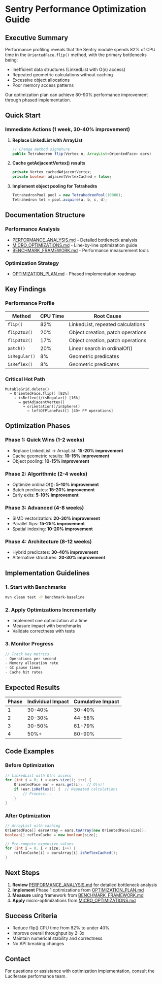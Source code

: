 # Sentry Performance Optimization Guide

## Executive Summary

Performance profiling reveals that the Sentry module spends 82% of CPU time in the `OrientedFace.flip()` method, with the primary bottlenecks being:
- Inefficient data structures (LinkedList with O(n) access)
- Repeated geometric calculations without caching
- Excessive object allocations
- Poor memory access patterns

Our optimization plan can achieve 80-90% performance improvement through phased implementation.

## Quick Start

### Immediate Actions (1 week, 30-40% improvement)

1. **Replace LinkedList with ArrayList**
   ```java
   // Change method signature
   public Tetrahedron flip(Vertex n, ArrayList<OrientedFace> ears)
   ```

2. **Cache getAdjacentVertex() results**
   ```java
   private Vertex cachedAdjacentVertex;
   private boolean adjacentVertexCached = false;
   ```

3. **Implement object pooling for Tetrahedra**
   ```java
   TetrahedronPool pool = new TetrahedronPool(10000);
   Tetrahedron tet = pool.acquire(a, b, c, d);
   ```

## Documentation Structure

### Performance Analysis
- [PERFORMANCE_ANALYSIS.md](PERFORMANCE_ANALYSIS.md) - Detailed bottleneck analysis
- [MICRO_OPTIMIZATIONS.md](MICRO_OPTIMIZATIONS.md) - Line-by-line optimization guide
- [BENCHMARK_FRAMEWORK.md](BENCHMARK_FRAMEWORK.md) - Performance measurement tools

### Optimization Strategy
- [OPTIMIZATION_PLAN.md](OPTIMIZATION_PLAN.md) - Phased implementation roadmap

## Key Findings

### Performance Profile
| Method | CPU Time | Root Cause |
|--------|----------|------------|
| `flip()` | 82% | LinkedList, repeated calculations |
| `flip2to3()` | 20% | Object creation, patch operations |
| `flip3to2()` | 17% | Object creation, patch operations |
| `patch()` | 20% | Linear search in ordinalOf() |
| `isRegular()` | 8% | Geometric predicates |
| `isReflex()` | 8% | Geometric predicates |

### Critical Hot Path
```
MutableGrid.delete() 
  → OrientedFace.flip() [82%]
    → isReflex()/isRegular() [16%]
      → getAdjacentVertex() 
        → orientation()/inSphere()
          → leftOfPlaneFast() [40+ FP operations]
```

## Optimization Phases

### Phase 1: Quick Wins (1-2 weeks)
- Replace LinkedList → ArrayList: **15-20% improvement**
- Cache geometric results: **10-15% improvement**
- Object pooling: **10-15% improvement**

### Phase 2: Algorithmic (2-4 weeks)
- Optimize ordinalOf(): **5-10% improvement**
- Batch predicates: **15-20% improvement**
- Early exits: **5-10% improvement**

### Phase 3: Advanced (4-8 weeks)
- SIMD vectorization: **20-30% improvement**
- Parallel flips: **15-25% improvement**
- Spatial indexing: **10-20% improvement**

### Phase 4: Architecture (8-12 weeks)
- Hybrid predicates: **30-40% improvement**
- Alternative structures: **20-30% improvement**

## Implementation Guidelines

### 1. Start with Benchmarks
```bash
mvn clean test -P benchmark-baseline
```

### 2. Apply Optimizations Incrementally
- Implement one optimization at a time
- Measure impact with benchmarks
- Validate correctness with tests

### 3. Monitor Progress
```java
// Track key metrics
- Operations per second
- Memory allocation rate
- GC pause times
- Cache hit rates
```

## Expected Results

| Phase | Individual Impact | Cumulative Impact |
|-------|------------------|-------------------|
| 1 | 30-40% | 30-40% |
| 2 | 20-30% | 44-58% |
| 3 | 30-50% | 61-79% |
| 4 | 50%+ | 80-90% |

## Code Examples

### Before Optimization
```java
// LinkedList with O(n) access
for (int i = 0; i < ears.size(); i++) {
    OrientedFace ear = ears.get(i);  // O(n)!
    if (ear.isReflex()) {  // Repeated calculations
        // Process...
    }
}
```

### After Optimization
```java
// ArrayList with caching
OrientedFace[] earsArray = ears.toArray(new OrientedFace[size]);
boolean[] reflexCache = new boolean[size];

// Pre-compute expensive values
for (int i = 0; i < size; i++) {
    reflexCache[i] = earsArray[i].isReflexCached();
}
```

## Next Steps

1. **Review** [PERFORMANCE_ANALYSIS.md](PERFORMANCE_ANALYSIS.md) for detailed bottleneck analysis
2. **Implement** Phase 1 optimizations from [OPTIMIZATION_PLAN.md](OPTIMIZATION_PLAN.md)
3. **Measure** using framework from [BENCHMARK_FRAMEWORK.md](BENCHMARK_FRAMEWORK.md)
4. **Apply** micro-optimizations from [MICRO_OPTIMIZATIONS.md](MICRO_OPTIMIZATIONS.md)

## Success Criteria

- Reduce flip() CPU time from 82% to under 40%
- Improve overall throughput by 2-3x
- Maintain numerical stability and correctness
- No API breaking changes

## Contact

For questions or assistance with optimization implementation, consult the Luciferase performance team.